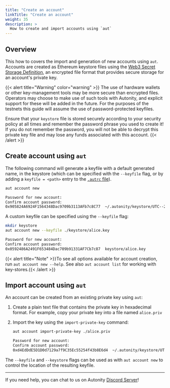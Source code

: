 ```yaml
---
title: "Create an account"
linkTitle: "Create an account"
weight: 35
description: >
  How to create and import accounts using `aut`
---
```


## Overview

This how to covers the import and generation of new accounts using `aut`. Accounts are created as Ethereum keystore files using the [Web3 Secret Storage Definition](https://ethereum.org/en/developers/docs/data-structures-and-encoding/web3-secret-storage/), an encrypted file format that provides secure storage for an account's private key.

{{< alert title="Warning" color="warning" >}}
The use of hardware wallets or other key-management tools may be more secure than encrypted files.  Operators may choose to make use of such tools with Autonity, and explicit support for these will be added in the future.  For the purposes of the testnets this guide will assume the use of password-protected  keyfiles.

Ensure that your `keystore` file is stored securely according to your security policy at all times and remember the password phrase you used to create it! If you do not remember the password, you will not be able to decrypt this private key file and may lose any funds associated with this account.
{{< /alert >}}

## Create account using `aut`

The following command will generate a keyfile with a default generated name, in the keystore (which can be specified with the `--keyfile` flag, or by adding a `keyfile = <path>` entry to the [`.autrc` file](/account-holders/setup-aut/#configure)).

```bash
aut account new
```
```bash
Password for new account:
Confirm account password:
0x905824A6924F1564348Dac9709b3113AFb7c8C77  ~/.autonity/keystore/UTC--2023-01-20T09-45-05.360588000Z--905824a6924f1564348dac9709b3113afb7c8c77
```

A custom keyfile can be specified using the `--keyfile` flag:
```bash
mkdir keystore
aut account new --keyfile ./keystore/alice.key
```
```bash
Password for new account:
Confirm account password:
0x0592486A2491F653484Dac709b91331AF7Cb7c87  keystore/alice.key
```

{{< alert title="Note" >}}To see all options available for account creation, run `aut account new --help`.  See also `aut account list` for working with key-stores.{{< /alert >}}

<!--
## Create account using client binary

To generate a new account using client command line tools, navigate to your Autonity installation `build/bin/`and run the binary with this command. To specify a custom keystore directory include the `--keystore` flag and the `<PATH>` to the directory where you will store the keystore file:

```bash
./autonity account new  --keystore <PATH>
```

This will prompt you to create a new private key file, encrypted using a password. Once complete, the account address will be output in the terminal and the keystore file will be created in the keystore folder with a filename containing a UTC timestamp and your account address minus the `0x` prefix. For example: `UTC--2021-08-14T12-44-47.270599667Z--ab0df1907bb5372c165067fe9230b7da6c1929be`.

The new account keystore file will by default be saved to the `keystore` folder `~/.autonity/keystore`, the client's default data directory location for databases and keystore. A custom directory can be specified using the `--keystore` flag.

{{< alert title="Tip" >}}The keystore password could be passed into the run command as a parameter using the `--password` flag. For example, as raw text or by providing the path to a file containing it. If the `--keystore` path flag is not set, then by default Autonity saves the key to the host machine's home directory (`$HOME`) in `/home/<YOUR_USERNAME>/.autonity/keystore/`.{{< /alert >}}

Run the `list` command to view the account address and keystore location. You will see something like this:

```bash
./autonity  account list

...

Account #0: {ab0df1907bb5372c165067fe9230b7da6c1929be} keystore:///home/alice/.autonity/keystore/UTC--2022-03-24T14-52-07.640133599Z--ab0df1907bb5372c165067fe9230b7da6c1929be
```
The file contents should contain something similar to:

```javascript
 {
	"address":"ab0df1907bb5372c165067fe9230b7da6c1929be",
	"crypto":{
		"cipher":"aes-128-ctr",
		"ciphertext":"084e0f4052a14df5845e5be9904e1197a165a9281eefb0fbebfbbd8f3ef8ff95",
		"cipherparams":{
			"iv":"30ea9f7599bfb8dac19165431d46b35d"
		},
		"kdf":"scrypt",
		"kdfparams":{
			"dklen":32,
			"n":262144,
			"p":1,
			"r":8,
			"salt":"efd3513b8a4bac40324acb9140c817e749555db44a278972460638643fd129f9"
		},
		"mac":"ec3e1a57524d8178a0475c9a0c9a0bb022d5ed8e0dd8c203e2d3f47fcf1270bc"
	},
	"id":"6aa93734-aafd-4ce2-8b7c-4b63c4320cf5",
	"version":3
 }
```

{{< alert title="Note" >}}The address displayed and in the keystore file is not prepended with the string `0x` - the `0x` is formatting but should always be prefixed so the address is a 42 hex string character length 160-bit (20 characters) code per the Yellow Paper (For more information on the 160-bit address identifier of an account, see the Ethereum Yellow Paper, [Appendix F. Signing Transactions](https://ethereum.github.io/yellowpaper/paper.pdf).{{< /alert >}}

## Create account using Clef

{{< alert title="Note" >}}
- An installed instance of the Autonity and the Clef account management tool binaries. See the how to [Install Autonity in your environment, Build from source code](/node-operators/install-aut/#build-from-source-code).
{{< /alert >}}

To generate a new account using the Clef account management utility, navigate to your Autonity installation `build/bin/` directory and run the Clef binary with this command. To specify a custom keystore directory include the `--keystore` flag and a `<PATH>` to the directory where you will store the keystore file:

```bash
./clef newaccount --keystore <PATH>
```

This will display the following message and then prompt to input 'ok':

```bash
  WARNING!

  Clef is an account management tool. It may, like any software, contain bugs.

  Please take care to
   - backup your keystore files,
   - verify that the keystore(s) can be opened with your password.

  Clef is distributed in the hope that it will be useful, but WITHOUT  ANY WARRANTY;
  without even the implied warranty of MERCHANTABILITY or FITNESS FOR  A PARTICULAR
  PURPOSE. See the GNU General Public License for more details.

 Enter 'ok' to proceed:
 >
```

Enter 'ok' and when prompted a password. Note that unlike the client which will allow skipping the password, Clef requires a password of at least 10 characters. Clef confirms account creation and prints the account address and keystore location to the console. You will see something like this:

```bash
 INFO [03-24|15:15:31.071] Starting clef                             keystore=/home/alice/.autonity/keystore light-kdf=false
 DEBUG[03-24|15:15:31.071] FS scan times                             list="189.4µs" set="40.048µs" diff="17.622µs"
 ## New account password

 Please enter a password for the new account to be created (attempt  0 of 3)
 >
 -----------------------
 DEBUG[03-24|15:15:36.750] FS scan times                             list="136.544µs" set="21.668µs" diff="4.191µs"
 INFO [03-24|15:15:36.806] Your new key was generated                address=0x2B913CB7B4AF0B5495345C9095eB0B412Ba97436
 WARN [03-24|15:15:36.806] Please backup your key file!              path=/home/alice/.autonity/keystore/UTC--2022-03-24T15-15-35.670132132Z--2b913cb7b4af0b5495345c9095eb0b412ba97436
 WARN [03-24|15:15:36.806] Please remember your password!
 Generated account 0x2B913CB7B4AF0B5495345C9095eB0B412Ba97436
```
-->

## Import account using `aut`

An account can be created from an existing private key using `aut`:

1. Create a plain text file that contains the private key in hexadecimal format.  For example, copy your private key into a file named `alice.priv`


2. Import the key using the `import-private-key` command:

   ```bash
   aut account import-private-key ./alice.priv
   ```
   ```bash
   Password for new account:
   Confirm account password:
   0xd4EdDdE5D1D0d7129a7f9C35Ec55254f43b8E6d4  ~/.autonity/keystore/UTC--2023-01-20T09-45-05.360588000Z--d4eddde5d1d0d7129a7f9c35ec55254f43b8e6d4
   ```

The `--keyfile` and `--keystore` flags can be used as with `aut account new` to control the location of the resulting keyfile.

<!--

## Import account using client binary

An account can be created from an existing private key using client command line tools. Navigate to your Autonity installation `build/bin/`and:

1. Create a plain text file that contains the private key you are using for the Autonity account. For example, copy your private key into a file named `alice.key`


2. Run the client binary to import the key and generate an account. Autonity will prompt for a password to be entered. To specify a custom keystore directory include the `--keystore` flag and the `<PATH>` to the directory where you will store the keystore file:

 ```bash
 autonity account import ./alice.key --keystore <PATH>
 ```

 As described in [Create account using client binary](/account-holders/create-acct/#create-account-using-client-binary) above, you will be prompted for a password and the keystore file containing your encrypted private key will be generated in the keystore directory.


## Decrypting the private key

There are many methods for decrypting the private key from an Ethereum keystore file. A simple way to decrypt if you need to is by using the web3 python package - see [Extract private key from geth keyfile](https://web3py.readthedocs.io/en/stable/web3.eth.account.html#extract-private-key-from-geth-keyfile) and a helper library function to convert the extracted key from bytes to a hex string. For example, `Web3.toHex` [Encoding and Decoding Helper](https://web3py.readthedocs.io/en/stable/web3.main.html?highlight=tohex#encoding-and-decoding-helpers), slicing the string result to remove the hex prefix `0x`.

-->

------------------------------------------------

If you need help, you can chat to us on Autonity [Discord Server](https://discord.gg/autonity)!

